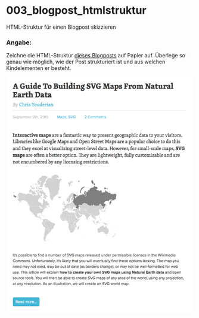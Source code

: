 003_blogpost_htmlstruktur
========
HTML-Struktur für einen Blogpost skizzieren

### Angabe:

Zeichne die HTML-Struktur [dieses Blogposts](blogpost.png) auf Papier auf. Überlege so genau wie möglich, wie der Post strukturiert ist und aus welchen Kindelementen er besteht.

![Blogposts](blogpost.png)